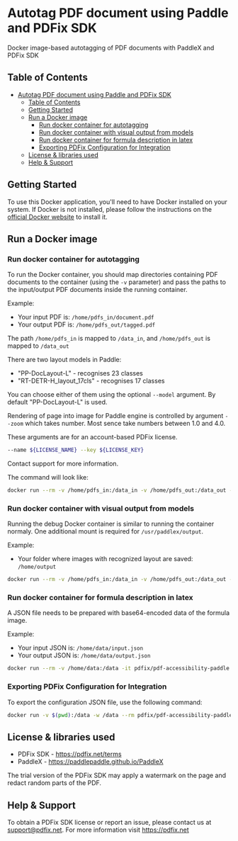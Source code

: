 # Autotag PDF document using Paddle and PDFix SDK

Docker image-based autotagging of PDF documents with PaddleX and PDFix SDK

## Table of Contents

- [Autotag PDF document using Paddle and PDFix SDK](#autotag-paddle)
  - [Table of Contents](#table-of-contents)
  - [Getting Started](#getting-started)
  - [Run a Docker image ](#run-docker-image)
    - [Run docker container for autotagging](#run-docker-container-autotagging)
    - [Run docker container with visual output from models](#run-docker-container-visual-debug)
    - [Run docker container for formula description in latex](#run-docker-container-formula)
    - [Exporting PDFix Configuration for Integration](#export-config-json-integration)
  - [License \& libraries used](#license)
  - [Help \& Support](#help-support)


## Getting Started

To use this Docker application, you'll need to have Docker installed on your system. If Docker is not installed, please follow the instructions on the [official Docker website](https://docs.docker.com/get-docker/) to install it.

## Run a Docker image

### Run docker container for autotagging
To run the Docker container, you should map directories containing PDF documents to the container (using the `-v` parameter) and pass the paths to the input/output PDF documents inside the running container.

Example: 

- Your input PDF is: `/home/pdfs_in/document.pdf`
- Your output PDF is: `/home/pdfs_out/tagged.pdf`

The path `/home/pdfs_in` is mapped to `/data_in`, and `/home/pdfs_out` is mapped to `/data_out`

There are two layout models in Paddle:
- "PP-DocLayout-L" - recognises 23 classes
- "RT-DETR-H_layout_17cls" - recognises 17 classes

You can choose either of them using the optional `--model` argument. By default "PP-DocLayout-L" is used.

Rendering of page into image for Paddle engine is controlled by argument `--zoom` which takes number.
Most sence take numbers between 1.0 and 4.0.

These arguments are for an account-based PDFix license.
```bash
--name ${LICENSE_NAME} --key ${LICENSE_KEY}
```
Contact support for more information.

The command will look like:

```bash
docker run --rm -v /home/pdfs_in:/data_in -v /home/pdfs_out:/data_out -it pdfix/pdf-accessibility-paddle:latest tag --name $LICENSE_NAME --key $LICENSE_KEY --model PP-DocLayout-L --zoom 2.0 --input /data_in/document.pdf --output /data_out/tagged.pdf
```

### Run docker container with visual output from models
Running the debug Docker container is similar to running the container normaly. One additional mount is required for `/usr/paddlex/output`.

Example:

- Your folder where images with recognized layout are saved: `/home/output`

```bash
docker run --rm -v /home/pdfs_in:/data_in -v /home/pdfs_out:/data_out -v /home/output:/usr/paddlex/output -it pdfix/pdf-accessibility-paddle:latest tag --name $LICENSE_NAME --key $LICENSE_KEY --input /data_in/document.pdf --output /data_out/tagged.pdf
```

### Run docker container for formula description in latex
A JSON file needs to be prepared with base64-encoded data of the formula image.

Example:

- Your input JSON is: `/home/data/input.json`
- Your output JSON is: `/home/data/output.json`

```bash
docker run --rm -v /home/data:/data -it pdfix/pdf-accessibility-paddle:latest generate_alt_text_formula -i /data/input.json -o /data/output.json
```

### Exporting PDFix Configuration for Integration
To export the configuration JSON file, use the following command:

```bash
docker run -v $(pwd):/data -w /data --rm pdfix/pdf-accessibility-paddle:latest config -o config.json
```

## License & libraries used
- PDFix SDK - https://pdfix.net/terms
- PaddleX - https://paddlepaddle.github.io/PaddleX

The trial version of the PDFix SDK may apply a watermark on the page and redact random parts of the PDF.

## Help & Support
To obtain a PDFix SDK license or report an issue, please contact us at support@pdfix.net.
For more information visit https://pdfix.net
